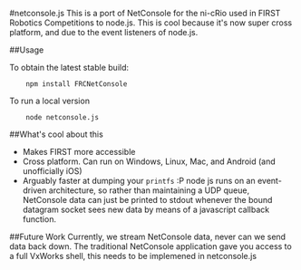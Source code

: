 #netconsole.js
This is a port of NetConsole for the ni-cRio used in FIRST Robotics Competitions to node.js. This is cool because it's now super cross platform, and due to the event listeners of node.js.

##Usage

To obtain the latest stable build:
```
	npm install FRCNetConsole
```

To run a local version
```
	node netconsole.js
```

##What's cool about this

-	Makes FIRST more accessible
-	Cross platform. Can run on Windows, Linux, Mac, and Android (and unofficially iOS)
-	Arguably faster at dumping your `printfs` :P node js runs on an event-driven architecture, so rather than maintaining a UDP queue, NetConsole data can just be printed to stdout whenever the bound datagram socket sees new data by means of a javascript callback function.

##Future Work
Currently, we stream NetConsole data, never can we send data back down. The traditional NetConsole application gave you access to a full VxWorks shell, this needs to be implemened in netconsole.js